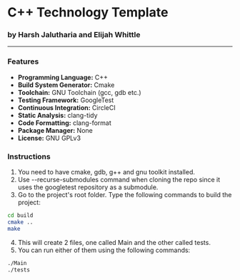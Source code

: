 # C++ Technology Template
### by Harsh Jalutharia and Elijah Whittle

***

### Features

- **Programming Language:** C++
- **Build System Generator:** Cmake
- **Toolchain:** GNU Toolchain (gcc, gdb etc.)
- **Testing Framework:** GoogleTest
- **Continuous Integration:** CircleCI
- **Static Analysis:** clang-tidy
- **Code Formatting:** clang-format
- **Package Manager:** None
- **License:** GNU GPLv3

### Instructions

1. You need to have cmake, gdb, g++ and gnu toolkit installed.
2. Use --recurse-submodules command when cloning the repo since it uses the googletest repository as a submodule.
3. Go to the project's root folder. Type the following commands to build the project:
```sh
cd build
cmake ..
make
```
4. This will create 2 files, one called Main and the other called tests.
5. You can run either of them using the following commands:
```sh
./Main
./tests
```
